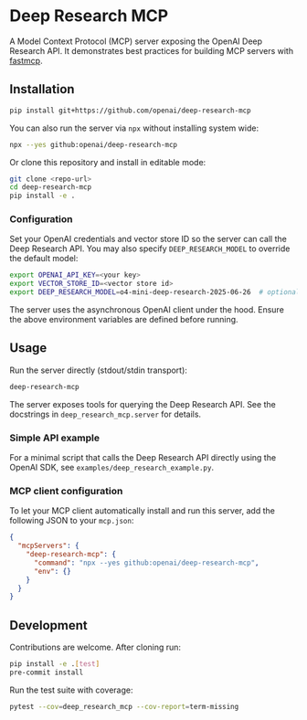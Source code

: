 # Deep Research MCP

A Model Context Protocol (MCP) server exposing the OpenAI Deep Research API. It demonstrates best practices for building MCP servers with [fastmcp](https://pypi.org/project/fastmcp/).

## Installation
```bash
pip install git+https://github.com/openai/deep-research-mcp
```

You can also run the server via `npx` without installing system wide:
```bash
npx --yes github:openai/deep-research-mcp
```

Or clone this repository and install in editable mode:
```bash
git clone <repo-url>
cd deep-research-mcp
pip install -e .
```

### Configuration
Set your OpenAI credentials and vector store ID so the server can call the Deep Research API. You may also specify ``DEEP_RESEARCH_MODEL`` to override the default model:
```bash
export OPENAI_API_KEY=<your key>
export VECTOR_STORE_ID=<vector store id>
export DEEP_RESEARCH_MODEL=o4-mini-deep-research-2025-06-26  # optional
```

The server uses the asynchronous OpenAI client under the hood. Ensure the above environment variables are defined before running.

## Usage
Run the server directly (stdout/stdin transport):
```bash
deep-research-mcp
```

The server exposes tools for querying the Deep Research API. See the docstrings in `deep_research_mcp.server` for details.

### Simple API example
For a minimal script that calls the Deep Research API directly using the OpenAI SDK, see ``examples/deep_research_example.py``.

### MCP client configuration
To let your MCP client automatically install and run this server, add the following JSON to your `mcp.json`:
```json
{
  "mcpServers": {
    "deep-research-mcp": {
      "command": "npx --yes github:openai/deep-research-mcp",
      "env": {}
    }
  }
}
```

## Development
Contributions are welcome. After cloning run:
```bash
pip install -e .[test]
pre-commit install
```
Run the test suite with coverage:
```bash
pytest --cov=deep_research_mcp --cov-report=term-missing
```
